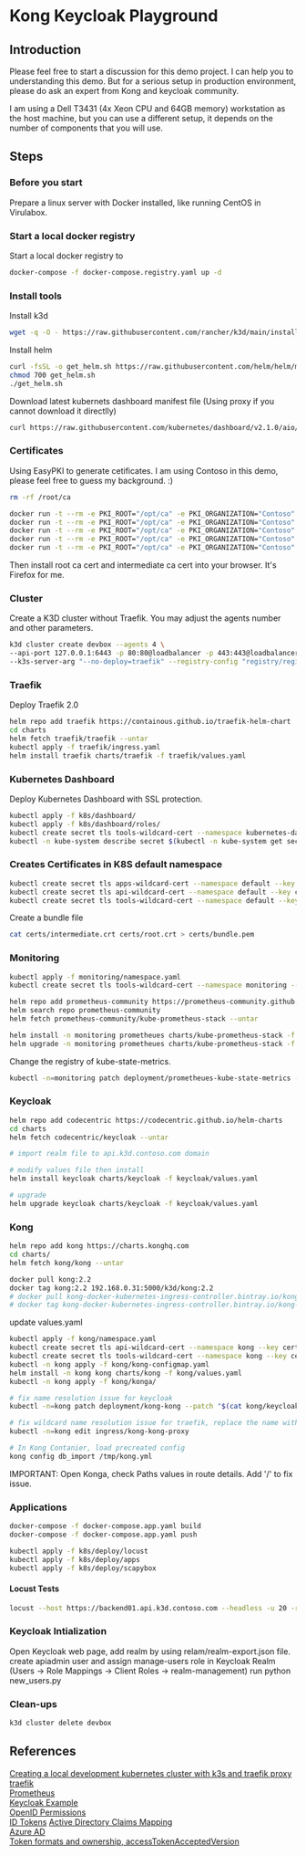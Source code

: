 # Kong Keycloak Playground

## Introduction

Please feel free to start a discussion for this demo project. I can help you to understanding this demo. But for a serious setup in production environment, please do ask an expert from Kong and keycloak community.

I am using a Dell T3431 (4x Xeon CPU and 64GB memory) workstation as the host machine, but you can use a different setup, it depends on the number of components that you will use.

## Steps

###  Before you start

Prepare a linux server with Docker installed, like running CentOS in Virulabox.

### Start a local docker registry

Start a local docker registry to 

```bash
docker-compose -f docker-compose.registry.yaml up -d
```

### Install tools

Install k3d

```bash
wget -q -O - https://raw.githubusercontent.com/rancher/k3d/main/install.sh | bash
```

Install helm

```bash
curl -fsSL -o get_helm.sh https://raw.githubusercontent.com/helm/helm/master/scripts/get-helm-3
chmod 700 get_helm.sh
./get_helm.sh
```

Download latest kubernets dashboard manifest file (Using proxy if you cannot download it directlly)

```bash
curl https://raw.githubusercontent.com/kubernetes/dashboard/v2.1.0/aio/deploy/recommended.yaml --proxy http://localhost:1080 -o recommended.yaml
```

### Certificates

Using EasyPKI to generate cetificates. I am using Contoso in this demo, please feel free to guess my background. :)

```bash
rm -rf /root/ca

docker run -t --rm -e PKI_ROOT="/opt/ca" -e PKI_ORGANIZATION="Contoso" -e PKI_ORGANIZATIONAL_UNIT="ITO" -e PKI_COUNTRY="US" -e PKI_PROVINCE="WA" -e PKI_LOCALITY="Redmond" -v /root/ca:/opt/ca creatdevsolutions/easypki:v1.0.1 create --filename root --ca "rootca"
docker run -t --rm -e PKI_ROOT="/opt/ca" -e PKI_ORGANIZATION="Contoso" -e PKI_ORGANIZATIONAL_UNIT="ITO" -e PKI_COUNTRY="US" -e PKI_PROVINCE="WA" -e PKI_LOCALITY="Redmond" -v /root/ca:/opt/ca creatdevsolutions/easypki:v1.0.1 create --ca-name root --filename intermediate --intermediate "intca"
docker run -t --rm -e PKI_ROOT="/opt/ca" -e PKI_ORGANIZATION="Contoso" -e PKI_ORGANIZATIONAL_UNIT="ITO" -e PKI_COUNTRY="US" -e PKI_PROVINCE="WA" -e PKI_LOCALITY="Redmond" -v /root/ca:/opt/ca creatdevsolutions/easypki:v1.0.1 create --ca-name intermediate --dns "*.apps.k3d.contoso.com" "*.apps.k3d.contoso.com"
docker run -t --rm -e PKI_ROOT="/opt/ca" -e PKI_ORGANIZATION="Contoso" -e PKI_ORGANIZATIONAL_UNIT="ITO" -e PKI_COUNTRY="US" -e PKI_PROVINCE="WA" -e PKI_LOCALITY="Redmond" -v /root/ca:/opt/ca creatdevsolutions/easypki:v1.0.1 create --ca-name intermediate --dns "*.api.k3d.contoso.com" "*.api.k3d.contoso.com"
docker run -t --rm -e PKI_ROOT="/opt/ca" -e PKI_ORGANIZATION="Contoso" -e PKI_ORGANIZATIONAL_UNIT="ITO" -e PKI_COUNTRY="US" -e PKI_PROVINCE="WA" -e PKI_LOCALITY="Redmond" -v /root/ca:/opt/ca creatdevsolutions/easypki:v1.0.1 create --ca-name intermediate --dns "*.tools.k3d.contoso.com" "*.tools.k3d.contoso.com"
```

Then install root ca cert and intermediate ca cert into your browser. It's Firefox for me.

### Cluster

Create a K3D cluster without Traefik. You may adjust the agents number and other parameters.

```bash
k3d cluster create devbox --agents 4 \
--api-port 127.0.0.1:6443 -p 80:80@loadbalancer -p 443:443@loadbalancer \
--k3s-server-arg "--no-deploy=traefik" --registry-config "registry/registry.yaml"
```

### Traefik

Deploy Traefik 2.0

```bash
helm repo add traefik https://containous.github.io/traefik-helm-chart
cd charts
helm fetch traefik/traefik --untar
kubectl apply -f traefik/ingress.yaml
helm install traefik charts/traefik -f traefik/values.yaml
```

### Kubernetes Dashboard

Deploy Kubernetes Dashboard with SSL protection.

```bash
kubectl apply -f k8s/dashboard/
kubectl apply -f k8s/dashboard/roles/
kubectl create secret tls tools-wildcard-cert --namespace kubernetes-dashboard --key certs/wildcard.tools.k3d.contoso.com.key --cert /root/ca/intermediate/certs/wildcard.tools.k3d.contoso.com.crt
kubectl -n kube-system describe secret $(kubectl -n kube-system get secret | grep admin-user | awk '{print $1}')
```

### Creates Certificates in K8S default namespace

```bash
kubectl create secret tls apps-wildcard-cert --namespace default --key certs/wildcard.apps.k3d.contoso.com.key --cert certs/wildcard.apps.k3d.contoso.com.crt
kubectl create secret tls api-wildcard-cert --namespace default --key certs/wildcard.api.k3d.contoso.com.key --cert certs/wildcard.api.k3d.contoso.com.crt
kubectl create secret tls tools-wildcard-cert --namespace default --key certs/wildcard.tools.k3d.contoso.com.key --cert certs/wildcard.tools.k3d.contoso.com.crt
```

Create a bundle file

```bash
cat certs/intermediate.crt certs/root.crt > certs/bundle.pem
```

### Monitoring

```bash
kubectl apply -f monitoring/namespace.yaml
kubectl create secret tls tools-wildcard-cert --namespace monitoring --key certs/wildcard.tools.k3d.contoso.com.key --cert /root/ca/intermediate/certs/wildcard.tools.k3d.contoso.com.crt
```

```bash
helm repo add prometheus-community https://prometheus-community.github.io/helm-charts
helm search repo prometheus-community
helm fetch prometheus-community/kube-prometheus-stack --untar

helm install -n monitoring prometheues charts/kube-prometheus-stack -f monitoring/values.yaml
helm upgrade -n monitoring prometheues charts/kube-prometheus-stack -f monitoring/values.yaml
```

Change the registry of kube-state-metrics.

```bash
kubectl -n=monitoring patch deployment/prometheues-kube-state-metrics --patch "$(cat monitoring/ksm-patch.yaml)"
```

### Keycloak

```bash
helm repo add codecentric https://codecentric.github.io/helm-charts
cd charts
helm fetch codecentric/keycloak --untar

# import realm file to api.k3d.contoso.com domain

# modify values file then install
helm install keycloak charts/keycloak -f keycloak/values.yaml

# upgrade
helm upgrade keycloak charts/keycloak -f keycloak/values.yaml
```

### Kong

```bash
helm repo add kong https://charts.konghq.com
cd charts/
helm fetch kong/kong --untar

docker pull kong:2.2
docker tag kong:2.2 192.168.0.31:5000/k3d/kong:2.2
# docker pull kong-docker-kubernetes-ingress-controller.bintray.io/kong-ingress-controller:1.1
# docker tag kong-docker-kubernetes-ingress-controller.bintray.io/kong-ingress-controller:1.1 192.168.0.31:5000/k3d/kong-ingress-controller:1.1
```

update values.yaml

```bash
kubectl apply -f kong/namespace.yaml
kubectl create secret tls api-wildcard-cert --namespace kong --key certs/wildcard.api.k3d.contoso.com.key --cert /root/ca/intermediate/certs/wildcard.api.k3d.contoso.com.crt
kubectl create secret tls tools-wildcard-cert --namespace kong --key certs/wildcard.tools.k3d.contoso.com.key --cert /root/ca/intermediate/certs/wildcard.tools.k3d.contoso.com.crt
kubectl -n kong apply -f kong/kong-configmap.yaml
helm install -n kong kong charts/kong -f kong/values.yaml
kubectl -n kong apply -f kong/konga/

# fix name resolution issue for keycloak
kubectl -n=kong patch deployment/kong-kong --patch "$(cat kong/keycloak-patch.yaml)"

# fix wildcard name resolution issue for traefik, replace the name with *.api.k3d.contoso.com or something else.
kubectl -n=kong edit ingress/kong-kong-proxy

# In Kong Contanier, load precreated config
kong config db_import /tmp/kong.yml
```

IMPORTANT: Open Konga, check Paths values in route details. Add '/' to fix issue.

### Applications

```bash
docker-compose -f docker-compose.app.yaml build
docker-compose -f docker-compose.app.yaml push
```

```bash
kubectl apply -f k8s/deploy/locust
kubectl apply -f k8s/deploy/apps
kubectl apply -f k8s/deploy/scapybox
```

#### Locust Tests

```bash
locust --host https://backend01.api.k3d.contoso.com --headless -u 20 -r 2 -t 10s
```

### Keycloak Intialization

Open Keycloak web page, add realm by using relam/realm-export.json file. 
create apiadmin user and assign manage-users role in Keycloak Realm (Users -> Role Mappings -> Client Roles -> realm-management) 
run python new_users.py 

### Clean-ups

```bash
k3d cluster delete devbox
```

## References

[Creating a local development kubernetes cluster with k3s and traefik proxy](https://codeburst.io/creating-a-local-development-kubernetes-cluster-with-k3s-and-traefik-proxy-7a5033cb1c2d)  
[traefik](https://github.com/stevegroom/traefikGateway/blob/master/traefik/docker-compose.yaml)  
[Prometheus](https://github.com/prometheus-community/helm-charts)  
[Keycloak Example](https://github.com/vchrisb/tanzu-ui/blob/29df772a9be89f2b6d11e966e18cc5527c1d555e/kubernetes/keycloak/README.md)  
[OpenID Permissions](https://docs.microsoft.com/zh-cn/graph/permissions-reference#openid-permissions)  
[ID Tokens](https://docs.microsoft.com/en-us/azure/active-directory/develop/id-tokens) 
[Active Directory Claims Mapping](https://docs.microsoft.com/en-us/azure/active-directory/develop/active-directory-claims-mapping)  
[Azure AD](https://stackoverflow.com/questions/62593370/how-to-set-up-azure-active-directory-to-return-tenant-id-and-other-attributes-to)  
[Token formats and ownership, accessTokenAcceptedVersion](https://docs.microsoft.com/zh-cn/azure/active-directory/develop/access-tokens#token-formats-and-ownership)
